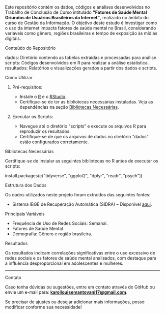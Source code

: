 Este repositório contém os dados, códigos e análises desenvolvidos no Trabalho de Conclusão de Curso intitulado **"Fatores de Saúde Mental Oriundos de Usuários Brasileiros da Internet"**, realizado no âmbito do curso de Gestão da Informação. O objetivo deste estudo é investigar como o uso da internet impacta fatores de saúde mental no Brasil, considerando variáveis como gênero, regiões brasileiras e tempo de exposição às mídias digitais.

Conteúdo do Repositório

dados: Diretório contendo as tabelas extraídas e processadas para análise.
scripts: Códigos desenvolvidos em R para realizar a análise estatística.
resultados: Relatórios e visualizações gerados a partir dos dados e scripts.

Como Utilizar

1. Pré-requisitos:
   - Instale o [R](https://www.r-project.org/) e o [RStudio](https://posit.co/downloads/).
   - Certifique-se de ter as bibliotecas necessárias instaladas. Veja as dependências na seção [Bibliotecas Necessárias](#bibliotecas-necessárias).

2. Executar os Scripts:
   - Navegue até o diretório "scripts" e execute os arquivos R para reproduzir os resultados.
   - Certifique-se de que os arquivos de dados no diretório "dados" estão configurados corretamente.

Bibliotecas Necessárias

Certifique-se de instalar as seguintes bibliotecas no R antes de executar os scripts:

install.packages(c("tidyverse", "ggplot2", "dplyr", "readr", "psych"))

Estrutura dos Dados

Os dados utilizados neste projeto foram extraídos das seguintes fontes:
- Sistema IBGE de Recuperação Automática (SIDRA) – Disponível [aqui](https://sidra.ibge.gov.br/).

Principais Variáveis
- Frequência de Uso de Redes Sociais: Semanal.
- Fatores de Saúde Mental
- Demografia: Gênero e região brasileira.

Resultados

Os resultados indicam correlações significativas entre o uso excessivo de redes sociais e os fatores de saúde mental analisados, com destaque para a influência desproporcional em adolescentes e mulheres.

---

Contato

Caso tenha dúvidas ou sugestões, entre em contato através do GitHub ou envie um e-mail para: **[karollouisemantovani17@gmail.com](mailto:karollouisemantovani17@gmail.com)**.

Se precisar de ajustes ou desejar adicionar mais informações, posso modificar conforme sua necessidade!

